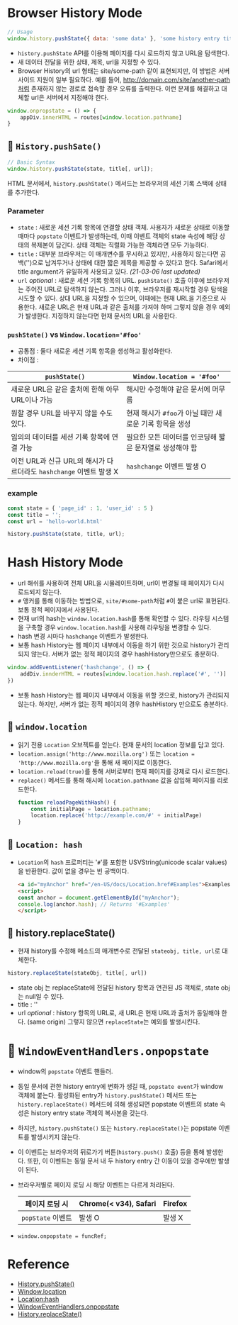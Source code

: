 # Browser History Mode

```javascript
// Usage
window.history.pushState({ data: 'some data' }, 'some history entry title', '/some-path')
```

- `history.pushState` API를 이용해 페이지를 다시 로드하지 않고 URL을 탐색한다.
-  새 데이터 전달을 위한 상태, 제목, url을 지정할 수 있다. 
- Browser History의 url 형태는 site/some-path 같이 표현되지만, 이 방법은 서버 사이드 지원이 일부 필요하다. 예를 들어, http://domain.com/site/another-path처럼 존재하지 않는 경로로 접속할 경우 오류를 출력한다. 이런 문제를 해결하고 대체할 url은 서버에서 지정해야 한다. 

```javascript
window.onpropstate = () => {
    appDiv.innerHTML = routes[window.location.pathname]
}
```

## 🔶 `History.pushSate()`
```javascript
// Basic Syntax
window.history.pushState(state, title[, url]);
```
HTML 문서에서, `history.pushState()` 메서드는 브라우저의 세션 기록 스택에 상태를 추가한다. 

### Parameter
- `state` : 새로운 세션 기록 항목에 연결할 상태 객체. 사용자가 새로운 상태로 이동할 때마다 `popstate` 이벤트가 발생하는데, 이때 이벤트 객체의 state 속성에 해당 상태의 복제본이 담긴다. 상태 객체는 직렬화 가능한 객체라면 모두 가능하다. 
- `title` : 대부분 브라우저는 이 매개변수를 무시하고 있지만, 사용하지 않는다면 공백('')으로 남겨두거나 상태에 대한 짧은 제목을 제공할 수 있다고 한다. Safari에서 title argument가 유일하게 사용되고 있다. *(21-03-06 last updated)*
- `url` *optional* : 새로운 세션 기록 항목의 URL. `pushState()` 호출 이후에 브라우저는 주어진 URL로 탐색하지 않는다. 그러나 이후, 브라우저를 재시작할 경우 탐색을 시도할 수 있다. 상대 URL을 지정할 수 있으며, 이때에는 현재 URL을 기준으로 사용한다. 새로운 URL은 현재 URL과 같은 출처를 가져야 하며 그렇지 않을 경우 예외가 발생한다. 지정하지 않는다면 현재 문서의 URL을 사용한다.

### `pushState()` vs `Window.location='#foo'`
- 공통점 : 둘다 새로운 세션 기록 항목을 생성하고 활성화한다. 
- 차이점 : 

|`pushState()`|`Window.location = '#foo'`|
|--|--|
|새로운 URL은 같은 출처에 한해 아무 URL이나 가능|해시만 수정해야 같은 문서에 머무름|
|원할 경우 URL을 바꾸지 않을 수도 있다. | 현재 해시가 `#foo`가 아닐 때만 새로운 기록 항목을 생성|
|임의의 데이터를 세션 기록 항목에 연결 가능| 필요한 모든 데이터를 인코딩해 짧은 문자열로 생성해야 함|
|이전 URL과 신규 URL의 해시가 다르더라도 `hashchange` 이벤트 발생 X | `hashchange` 이벤트 발생 O |


### example
```js
const state = { 'page_id' : 1, 'user_id' : 5 }
const title = '';
const url = 'hello-world.html'

history.pushState(state, title, url);
```


# Hash History Mode
- url 해쉬를 사용하여 전체 URL을 시뮬레이트하며, url이 변경될 때 페이지가 다시 로드되지 않는다. 
- `#` 앵커를 통해 이동하는 방법으로, `site/#some-path`처럼 `#`이 붙은 url로 표현된다. 보통 정적 페이지에서 사용된다. 
- 현재 url의 hash는 `window.location.hash`를 통해 확인할 수 있다. 라우팅 시스템을 구축할 경우 `window.location.hash`를 사용해 라우팅을 변경할 수 있다. 
- hash 변경 시마다 `hashchange` 이벤트가 발생한다. 
- 보통 hash History는 웹 페이지 내부에서 이동을 하기 위한 것으로 history가 관리되지 않는다. 서버가 없는 정적 페이지의 경우 hashHistory만으로도 충분하다.

```JavaScript
window.addEventListener('hashchange', () => {
    addDiv.innderHTML = routes[window.location.hash.replace('#', '')]
})
```
- 보통 hash History는 웹 페이지 내부에서 이동을 위할 것으로, history가 관리되지 않는다. 
하지만, 서버가 없는 정적 페이지의 경우 hashHistory 만으로도 충분하다. 

## 🔶 `window.location`
- 읽기 전용 `Location` 오브젝트를 얻는다. 현재 문서의 location 정보를 담고 있다.
- `location.assign('http://www.mozilla.org')` 또는 `location = 'http://www.mozilla.org'`을 통해 새 페이지로 이동한다.
- `location.reload(true)`를 통해 서버로부터 현재 페이지를 강제로 다시 로드한다. 
- `replace()` 메서드를 통해 해시에 `location.pathname` 값을 삽입해 페이지를 리로드한다.
    ```javascript
    function reloadPageWithHash() {
        const initialPage = location.pathname;
        location.replace('http://example.com/#' + initialPage)
    }
    ```

## 🔶 `Location: hash`
- `Location`의 `hash` 프로퍼티는 '`#`'를 포함한 USVString(unicode scalar values)을 반환한다. 값이 없을 경우는 빈 공백이다. 
    ```html
    <a id="myAnchor" href="/en-US/docs/Location.href#Examples">Examples</a>
    <script>
    const anchor = document.getElementById("myAnchor");
    console.log(anchor.hash); // Returns '#Examples'
    </script>
    ```
## 🔶 history.replaceState()
- 현재 history를 수정해 메소드의 매개변수로 전달된 `stateobj, title, url`로 대체한다. 
```js
history.replaceState(stateObj, title[, url])
```
- state obj 는 replaceState에 전달된 history 항목과 연관된 JS 객체로, state obj는 null일 수 있다. 
- title : ''
- url *optional* : history 항목의 URL로, 새 URL은 현재 URL과 출처가 동일해야 한다. (same origin) 그렇지 않으면 `replaceState`는 예외를 발생시킨다.

# 🔶 `WindowEventHandlers.onpopstate`
- window의 `popstate` 이벤트 핸들러. 
- 동일 문서에 관한 history entry에 변화가 생길 때, `popstate event`가 window 객체에 붙는다. 활성화된 entry가 `history.pushState()` 메서드 또는 `history.replaceState()` 메서드에 의해 생성되면 popstate 이벤트의 state 속성은 history entry state 객체의 복사본을 갖는다. 
- 하지만, `history.pushState()` 또는 `history.replaceState()`는 popstate 이벤트를 발생시키지 않는다. 
- 이 이벤트는 브라우저의 뒤로가기 버튼(`history.push()` 호출) 등을 통해 발생한다. 또한, 이 이벤트는 동일 문서 내 두 history entry 간 이동이 있을 경우에만 발생이 된다. 
- 브라우저별로 페이지 로딩 시 해당 이벤트는 다르게 처리된다. 

    |페이지 로딩 시|Chrome(< v34), Safari|Firefox|
    |--|--|--|
    |`popState` 이벤트|발생 O | 발생 X|

- `window.onpopstate = funcRef;`
# Reference
- [History.pushState()](https://developer.mozilla.org/ko/docs/Web/API/History/pushState)
- [Window.location](https://developer.mozilla.org/ko/docs/Web/API/Window/location)
- [Location:hash](https://developer.mozilla.org/en-US/docs/Web/API/Location/hash)
- [WindowEventHandlers.onpopstate](https://developer.mozilla.org/ko/docs/Web/API/WindowEventHandlers/onpopstate)
- [History.replaceState()](https://developer.mozilla.org/ko/docs/Web/API/History/replaceState)
